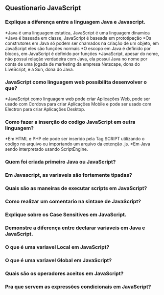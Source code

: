 ## Questionario JavaScript

### Explique a diferença entre a linguagem Java e Javascript.
  *Java é uma linguagem estatica, JavaScript é uma linguagem dinamica
  *Java é baseada em classe, JavaScript é baseada em prototipação
  *Os construtores em Java só podem ser chamados na criação de um objeto, em JavaScript eles são funções normais
  *O escopo em  Java é definido por blocos, em JavaScript é definido por funções
  *JavaScript, apesar do nome, não possui relação verdadeira com Java, ela possui Java no nome por conta de uma jogada de marketing da    empresa Netscape, dona do LiveScript, e a Sun, dona do Java.
  
### JavaScript como linguagem web possibilita desenvolver o que?
  *JavaScript como linguagem web pode criar Aplicações Web, pode ser usado com Cordova para criar Aplicações Mobile e pode ser usado     com Electron para criar Aplicações Desktop.

### Como fazer a inserção do codigo JavaScript em outra linguagem?
  *Em HTML e PHP ele pode ser inserido pela Tag SCRIPT utilizando o codigo no arquivo ou importando um arquivo da extenção .js.
  *Em Java sendo interpretado usando ScriptEngine.

### Quem foi criada primeiro Java ou JavaScript?

### Em Javascript, as variaveis são fortemente tipadas?

### Quais são as maneiras de executar scripts em JavaScript?

### Como realizar um comentario na sintaxe de JavaScript?

### Explique sobre os Case Sensitives em JavaScript.

### Demonstre a diferença entre declarar variaveis em Java e JavaScript.

### O que é uma variavel Local em JavaScript?

### O que é uma variavel Global em JavaScript?

### Quais são os operadores aceitos em JavaScript?

### Pra que servem as expressões condicionais em JavaScript?
